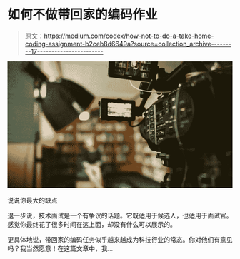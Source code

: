 # 如何不做带回家的编码作业

> 原文：<https://medium.com/codex/how-not-to-do-a-take-home-coding-assignment-b2ceb8d6649a?source=collection_archive---------17----------------------->

![](img/213f23bcd6eef70f156f228603928663.png)

说说你最大的缺点

退一步说，技术面试是一个有争议的话题。它既适用于候选人，也适用于面试官。感觉你最终花了很多时间在这上面，却没有什么可以展示的。

更具体地说，带回家的编码任务似乎越来越成为科技行业的常态。你对他们有意见吗？我当然愿意！在这篇文章中，我…